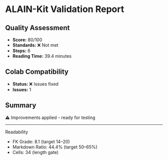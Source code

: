 # ALAIN-Kit Validation Report

## Quality Assessment
- **Score:** 80/100
- **Standards:** ❌ Not met
- **Steps:** 6
- **Reading Time:** 39.4 minutes

## Colab Compatibility
- **Status:** ❌ Issues fixed
- **Issues:** 1

## Summary
⚠️ Improvements applied - ready for testing

---
Readability
- FK Grade: 8.1 (target 14–20)
- Markdown Ratio: 44.4% (target 50–65%)
- Cells: 34 (length gate)
